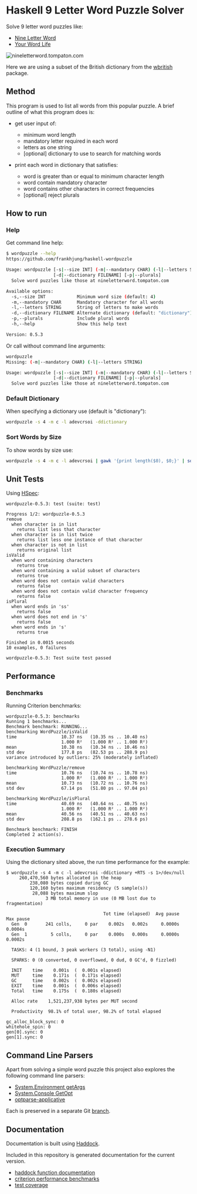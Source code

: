 # Haskell 9 Letter Word Puzzle Solver

Solve 9 letter word puzzles like:

* [Nine Letter Word](http://nineletterword.tompaton.com/adevcrsoi/)
* [Your Word Life](http://www.yourwiselife.com.au/games/9-letter-word/)

![nineletterword.tompaton.com](doc/nineletterword.png)

Here we are using a subset of the British dictionary from the
[wbritish](https://packages.debian.org/sid/text/wbritish) package.


## Method

This program is used to list all words from this popular puzzle.
A brief outline of what this program does is:

* get user input of:
  * minimum word length
  * mandatory letter required in each word
  * letters as one string
  * [optional] dictionary to use to search for matching words

* print each word in dictionary that satisfies:
  * word is greater than or equal to minimum character length
  * word contain mandatory character
  * word contains other characters in correct frequencies
  * [optional] reject plurals


## How to run

### Help

Get command line help:

```bash
$ wordpuzzle --help
https://github.com/frankhjung/haskell-wordpuzzle

Usage: wordpuzzle [-s|--size INT] (-m|--mandatory CHAR) (-l|--letters STRING)
                  [-d|--dictionary FILENAME] [-p|--plurals]
  Solve word puzzles like those at nineletterword.tompaton.com

Available options:
  -s,--size INT            Minimum word size (default: 4)
  -m,--mandatory CHAR      Mandatory character for all words
  -l,--letters STRING      String of letters to make words
  -d,--dictionary FILENAME Alternate dictionary (default: "dictionary")
  -p,--plurals             Include plural words
  -h,--help                Show this help text

Version: 0.5.3
```

Or call without command line arguments:

```bash
wordpuzzle
Missing: (-m|--mandatory CHAR) (-l|--letters STRING)

Usage: wordpuzzle [-s|--size INT] (-m|--mandatory CHAR) (-l|--letters STRING)
                  [-d|--dictionary FILENAME] [-p|--plurals]
  Solve word puzzles like those at nineletterword.tompaton.com
```

### Default Dictionary

When specifying a dictionary use (default is "dictionary"):

```bash
wordpuzzle -s 4 -m c -l adevcrsoi -ddictionary
```

### Sort Words by Size

To show words by size use:

```bash
wordpuzzle -s 4 -m c -l adevcrsoi | gawk '{print length($0), $0;}' | sort -r
```


## Unit Tests

Using [HSpec](https://hspec.github.io/):

```text
wordpuzzle-0.5.3: test (suite: test)

Progress 1/2: wordpuzzle-0.5.3
remove
  when character is in list
    returns list less that character
  when character is in list twice
    returns list less one instance of that character
  when character is not in list
    returns original list
isValid
  when word containing characters
    returns true
  when word containing a valid subset of characters
    returns true
  when word does not contain valid characters
    returns false
  when word does not contain valid character frequency
    returns false
isPlural
  when word ends in 'ss'
    returns false
  when word does not end in 's'
    returns false
  when word ends in 's'
    returns true

Finished in 0.0015 seconds
10 examples, 0 failures

wordpuzzle-0.5.3: Test suite test passed
```


## Performance

### Benchmarks

Running Criterion benchmarks:

```text
wordpuzzle-0.5.3: benchmarks
Running 1 benchmarks...
Benchmark benchmark: RUNNING...
benchmarking WordPuzzle/isValid
time                 10.37 ns   (10.35 ns .. 10.40 ns)
                     1.000 R²   (1.000 R² .. 1.000 R²)
mean                 10.38 ns   (10.34 ns .. 10.46 ns)
std dev              177.8 ps   (82.53 ps .. 288.9 ps)
variance introduced by outliers: 25% (moderately inflated)

benchmarking WordPuzzle/remove
time                 10.76 ns   (10.74 ns .. 10.78 ns)
                     1.000 R²   (1.000 R² .. 1.000 R²)
mean                 10.73 ns   (10.72 ns .. 10.76 ns)
std dev              67.14 ps   (51.80 ps .. 97.04 ps)

benchmarking WordPuzzle/isPlural
time                 40.69 ns   (40.64 ns .. 40.75 ns)
                     1.000 R²   (1.000 R² .. 1.000 R²)
mean                 40.56 ns   (40.51 ns .. 40.63 ns)
std dev              208.8 ps   (162.1 ps .. 278.6 ps)

Benchmark benchmark: FINISH
Completed 2 action(s).
```

### Execution Summary

Using the dictionary sited above, the run time performance for the example:

```text
$ wordpuzzle -s 4 -m c -l adevcrsoi -ddictionary +RTS -s 1>/dev/null
     260,470,560 bytes allocated in the heap
         238,080 bytes copied during GC
         120,160 bytes maximum residency (5 sample(s))
          28,088 bytes maximum slop
               3 MB total memory in use (0 MB lost due to fragmentation)

                                     Tot time (elapsed)  Avg pause  Max pause
  Gen  0       241 colls,     0 par    0.002s   0.002s     0.0000s    0.0004s
  Gen  1         5 colls,     0 par    0.000s   0.000s     0.0000s    0.0002s

  TASKS: 4 (1 bound, 3 peak workers (3 total), using -N1)

  SPARKS: 0 (0 converted, 0 overflowed, 0 dud, 0 GC'd, 0 fizzled)

  INIT    time    0.001s  (  0.001s elapsed)
  MUT     time    0.171s  (  0.171s elapsed)
  GC      time    0.002s  (  0.002s elapsed)
  EXIT    time    0.001s  (  0.006s elapsed)
  Total   time    0.175s  (  0.180s elapsed)

  Alloc rate    1,521,237,938 bytes per MUT second

  Productivity  98.1% of total user, 98.2% of total elapsed

gc_alloc_block_sync: 0
whitehole_spin: 0
gen[0].sync: 0
gen[1].sync: 0
```


## Command Line Parsers

Apart from solving a simple word puzzle this project also explores the following
command line parsers:

* [System.Environment getArgs](https://hackage.haskell.org/package/base/docs/System-Environment.html)
* [System.Console GetOpt](https://hackage.haskell.org/package/base/docs/System-Console-GetOpt.html)
* [optparse-applicative](https://hackage.haskell.org/package/optparse-applicative)

Each is preserved in a separate Git [branch](https://github.com/frankhjung/haskell-wordpuzzle/branches).


## Documentation

Documentation is built using [Haddock](https://www.haskell.org/haddock/).

Included in this repository is generated documentation for the current version.

* [haddock function documentation](./doc/html/wordpuzzle/index.html)
* [criterion performance benchmarks](./doc/benchmark.html)
* [test coverage](./doc/hpc/wordpuzzle/test/hpc_index.html)

